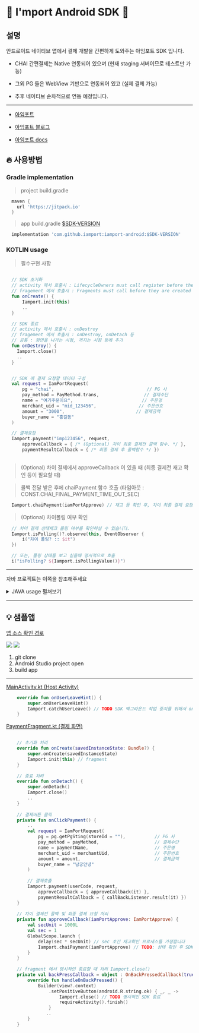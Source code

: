 # :seedling: I'mport Android SDK :seedling:


## 설명

안드로이드 네이티브 앱에서 결제 개발을 간편하게 도와주는 아임포트 SDK 입니다.

- CHAI 간편결제는 Native 연동되어 있으며 (현재 staging 서버이므로 테스트만 가능)

- 그외 PG 들은 WebView 기반으로 연동되어 있고 (실제 결제 가능) 

- 추후 네이티브 순차적으로 연동 예정입니다. 

--- 

- [아임포트][1]

- [아임포트 블로그][2]

- [아임포트 docs][3]

[1]: https://www.iamport.kr/
[2]: http://blog.iamport.kr/
[3]: https://docs.iamport.kr/?lang=ko

## :fire: 사용방법

### Gradle implementation
> project build.gradle
```gradle
  maven {
    url 'https://jitpack.io'
  }
```

> app build.gradle 
[$SDK-VERSION][5]
```gradle
  implementation 'com.github.iamport:iamport-android:$SDK-VERSION'
```

[5]: https://github.com/iamport/iamport-android/releases


### KOTLIN usage

> 필수구현 사항
```kotlin

  // SDK 초기화
  // activity 에서 호출시 : LifecycleOwners must call register before they are STARTED.
  // fragement 에서 호출시 : Fragments must call before they are created (i.e. initialization, onAttach(), or onCreate())
  fun onCreate() {
      Iamport.init(this)
      ..
  }

  // SDK 종료
  // activity 에서 호출시 : onDestroy
  // fragement 에서 호출시 : onDestroy, onDetach 등
  // 공통 : 화면을 나가는 시점, 꺼지는 시점 등에 추가
  fun onDestroy() {
    Iamport.close() 
    ..
  }


  // SDK 에 결제 요청할 데이터 구성
  val request = IamPortRequest(
      pg = "chai",                                   // PG 사
      pay_method = PayMethod.trans,                 // 결제수단
      name = "여기주문이요",                          // 주문명
      merchant_uid = "mid_123456",                // 주문번호
      amount = "3000",                           // 결제금액
      buyer_name = "홍길동"
  )

  // 결제요청
  Iamport.payment("imp123456", request,
      approveCallback = { /* (Optional) 차이 최종 결제전 콜백 함수. */ },
      paymentResultCallback = { /* 최종 결제 후 콜백함수 */ })
      

```

> (Optional) 차이 결제에서 approveCallback 이 있을 때 (최종 결제전 재고 확인 등이 필요할 때)

> 콜백 전달 받은 후에 chaiPayment 함수 호출 
(타임아웃 : CONST.CHAI_FINAL_PAYMENT_TIME_OUT_SEC)
```kotlin
  Iamport.chaiPayment(iamPortApprove) // 재고 등 확인 후, 차이 최종 결제 요청 실행.
```

> (Optional) 차이폴링 여부 확인
```kotlin
  // 차이 결제 상태체크 폴링 여부를 확인하실 수 있습니다.
  Iamport.isPolling()?.observe(this, EventObserver {
      i("차이 폴링? :: $it")
  })

  // 또는, 폴링 상태를 보고 싶을때 명시적으로 호출
  i("isPolling? ${Iamport.isPollingValue()}")
```

---

자바 프로젝트는 이쪽을 참조해주세요
<details>
<summary>JAVA usage 펼쳐보기</summary>

### JAVA usage
> 필수구현 사항

> 자바 프로젝트에선 app build.gradle 에서 kotin-stblib 추가가 필요합니다
[$코틀린-버전][4]

```gradle 
  implementation "org.jetbrains.kotlin:kotlin-stdlib:$코틀린-버전"
```

```java

  @Override
  public void onCreate() {
    Iamport.INSTANCE.init(this);
    ..
  }

  @Override
  public void onDeatroy() {
    ..
    Iamport.INSTANCE.close();
  }

  IamPortRequest request
          = IamPortRequest.builder()
          .pg("chai")
          .pay_method(PayMethod.trans)
          .name("여기주문이요")
          .merchant_uid("mid_123456")
          .amount("3000")
          .buyer_name("홍길동").build();

  Iamport.INSTANCE.payment("imp123456", request, 
    iamPortApprove -> {
      // (Optional) 차이 최종 결제전 콜백 함수.
      return Unit.INSTANCE;
  }, iamPortResponse -> {
      // 최종 결제 후 콜백함수
      return Unit.INSTANCE;
  });
```


> (Optional) 차이 결제에서 approveCallback 이 있을 때 (최종 결제전 재고 확인 등이 필요할 때)

> 콜백 전달 받은 후에 chaiPayment 함수 호출 
(타임아웃 : CONST.CHAI_FINAL_PAYMENT_TIME_OUT_SEC)
```java
  Iamport.INSTANCE.chaiPayment(iamPortApprove) // 재고 등 확인 후, 차이 최종 결제 요청 실행.
```

[4]: https://mvnrepository.com/artifact/org.jetbrains.kotlin/kotlin-stdlib


> (Optional) 차이폴링 여부 확인
```java
  Iamport.INSTANCE.isPolling().observe(this, EventObserver -> {
      i("차이 폴링? :: " + it)
  });

  i("isPolling? " + Iamport.INSTANCE.isPollingValue())
```

</details>

---

## :bulb: 샘플앱

[앱 소스 확인 경로](./app/src/main/java/com/iamport/sampleapp)

<p float="left">
<img src="./img/chai_sample.webp">
<img src="./img/kcp_sample.webp">
</p>

1. git clone 
2. Android Studio project open
3. build app

---

[MainActivity.kt (Host Activity)](./app/src/main/java/com/iamport/sampleapp/ui/MainActivity.kt)

```kotlin
    override fun onUserLeaveHint() {
        super.onUserLeaveHint()
        Iamport.catchUserLeave() // TODO SDK 백그라운드 작업 중지를 위해서 onUserLeaveHint 에서 필수 호출!
    }
```

[PaymentFragment.kt (결제 화면)](./app/src/main/java/com/iamport/sampleapp/ui/PaymentFragment.kt)

```kotlin

    // 초기화 처리
    override fun onCreate(savedInstanceState: Bundle?) {
        super.onCreate(savedInstanceState)
        Iamport.init(this) // fragment
    }
    
    // 종료 처리
    override fun onDetach() {
        super.onDetach()
        Iamport.close()
        ..
    }
    
    // 결제버튼 클릭
    private fun onClickPayment() {
        ..
        val request = IamPortRequest(
            pg = pg.getPgSting(storeId = ""),           // PG 사
            pay_method = payMethod,                     // 결제수단
            name = paymentName,                         // 주문명
            merchant_uid = merchantUid,                 // 주문번호
            amount = amount,                            // 결제금액
            buyer_name = "남궁안녕"
        )
        
        // 결제호출
        Iamport.payment(userCode, request,
            approveCallback = { approveCallback(it) },
            paymentResultCallback = { callBackListener.result(it) })
    }
    
    // 차이 결제전 콜백 및 최종 결제 요청 처리
    private fun approveCallback(iamPortApprove: IamPortApprove) {
        val secUnit = 1000L
        val sec = 1
        GlobalScope.launch {
            delay(sec * secUnit) // sec 초간 재고확인 프로세스를 가정합니다
            Iamport.chaiPayment(iamPortApprove) // TODO: 상태 확인 후 SDK 에 최종결제 요청
        }
    }
    
    // fragment 에서 명시적인 종료할 때 처리 Iamport.close()
    private val backPressCallback = object : OnBackPressedCallback(true) {
        override fun handleOnBackPressed() {
            Builder(view?.context)
                .setPositiveButton(android.R.string.ok) { _, _ ->
                    Iamport.close() // TODO 명시적인 SDK 종료
                    requireActivity().finish()
                }
               ..
        }
    }
```
